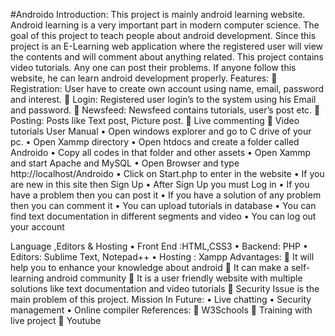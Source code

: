 #Androido
Introduction:
This project is mainly android learning website. Android learning is a very important part in modern computer science. The goal of this project to teach people about android development. Since this project is an E-Learning web application where the registered user will view the contents and will comment about anything related. This project contains video tutorials. Any one can post their problems. If anyone follow this website, he can learn android development properly.
Features:
	Registration: User have to create own account using name, email, password and interest.
	Login: Registered user login’s to the system using his Email and password.
	Newsfeed: Newsfeed contains tutorials, user’s post etc.
	Posting: Posts like Text post, Picture post.
	Live commenting
	Video tutorials
User Manual 
•	Open windows explorer and go to C drive of your pc.
•	Open Xammp directory
•	Open htdocs and create a folder called Androido
•	Copy all codes in that folder and other assets
•	Open Xammp and start Apache and MySQL
•	Open Browser and type http://localhost/Androido
•	Click on Start.php to enter in the website
•	If you are new in this site then Sign Up
•	After Sign Up you must Log in 
•	If you have a problem then you can post it 
•	If you have a solution of any problem then you can comment it
•	You can upload tutorials in database
•	You can find text documentation in different segments and video
•	You can log out your account

Language ,Editors & Hosting
•	Front End :HTML,CSS3
•	Backend: PHP
•	Editors: Sublime Text, Notepad++
•	Hosting : Xampp
Advantages:
	It will help you to enhance your knowledge about android
	It can make a self-learning android community
	It is a user friendly website with multiple solutions like text documentation and video tutorials
	Security Issue is the main problem of this project.
Mission In Future:
•	Live chatting
•	Security management
•	Online compiler
References:
	W3Schools
	Training with live project
	Youtube

